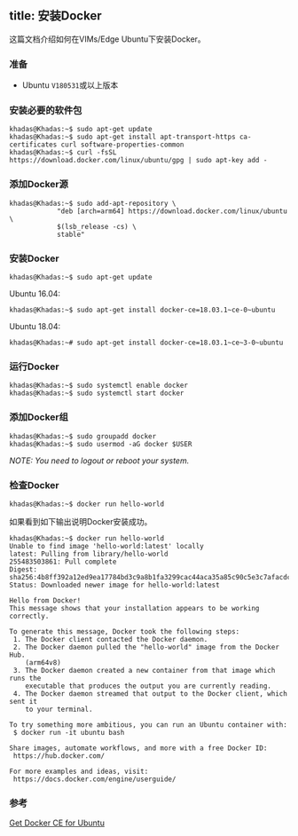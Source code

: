 title: 安装Docker
---

这篇文档介绍如何在VIMs/Edge Ubuntu下安装Docker。

### 准备
* Ubuntu `V180531`或以上版本

### 安装必要的软件包
```
khadas@Khadas:~$ sudo apt-get update
khadas@Khadas:~$ sudo apt-get install apt-transport-https ca-certificates curl software-properties-common
khadas@Khadas:~$ curl -fsSL https://download.docker.com/linux/ubuntu/gpg | sudo apt-key add -
```
### 添加Docker源
```
khadas@Khadas:~$ sudo add-apt-repository \
			"deb [arch=arm64] https://download.docker.com/linux/ubuntu \
			$(lsb_release -cs) \
			stable"
```
### 安装Docker
```
khadas@Khadas:~$ sudo apt-get update
```
Ubuntu 16.04:
```
khadas@Khadas:~$ sudo apt-get install docker-ce=18.03.1~ce-0~ubuntu
```

Ubuntu 18.04:
```
khadas@Khadas:~# sudo apt-get install docker-ce=18.03.1~ce~3-0~ubuntu
```

### 运行Docker
```
khadas@Khadas:~$ sudo systemctl enable docker
khadas@Khadas:~$ sudo systemctl start docker
```

### 添加Docker组
```
khadas@Khadas:~$ sudo groupadd docker
khadas@Khadas:~$ sudo usermod -aG docker $USER
```

*NOTE: You need to logout or reboot your system.*

### 检查Docker
```
khadas@Khadas:~$ docker run hello-world
```

如果看到如下输出说明Docker安装成功。
```
khadas@Khadas:~$ docker run hello-world
Unable to find image 'hello-world:latest' locally
latest: Pulling from library/hello-world
255483503861: Pull complete 
Digest: sha256:4b8ff392a12ed9ea17784bd3c9a8b1fa3299cac44aca35a85c90c5e3c7afacdc
Status: Downloaded newer image for hello-world:latest

Hello from Docker!
This message shows that your installation appears to be working correctly.

To generate this message, Docker took the following steps:
 1. The Docker client contacted the Docker daemon.
 2. The Docker daemon pulled the "hello-world" image from the Docker Hub.
    (arm64v8)
 3. The Docker daemon created a new container from that image which runs the
    executable that produces the output you are currently reading.
 4. The Docker daemon streamed that output to the Docker client, which sent it
    to your terminal.

To try something more ambitious, you can run an Ubuntu container with:
 $ docker run -it ubuntu bash

Share images, automate workflows, and more with a free Docker ID:
 https://hub.docker.com/

For more examples and ideas, visit:
 https://docs.docker.com/engine/userguide/
```

### 参考
[Get Docker CE for Ubuntu](https://docs.docker.com/install/linux/docker-ce/ubuntu/)

